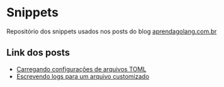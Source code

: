 # Snippets
Repositório dos snippets usados nos posts do blog [aprendagolang.com.br](https://aprendagolang.com.br)

## Link dos posts

- [Carregando configurações de arquivos TOML](http://aprendagolang.com.br/2021/10/25/carregando-configuracoes-de-arquivos-toml/)
- [Escrevendo logs para um arquivo customizado](http://aprendagolang.com.br/2021/10/26/escrevendo-logs-para-um-arquivo-customizado/)